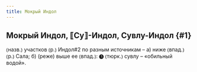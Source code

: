 ```yaml
---
title: Мокрый Индол
---
```

## Мокрый Индол, ⟦Су⟧-Индол, Сувлу-Индол {#1}

⦅назв.⦆ участков ⦅р.⦆ Индол#2 по разным источникам – а) ниже ⦅впад.⦆ ⦅р.⦆ Сала; б) (реже) выше ее ⦅впад.⦆: ❸ ⦅тюрк.⦆ сувлу – «обильный водой».

